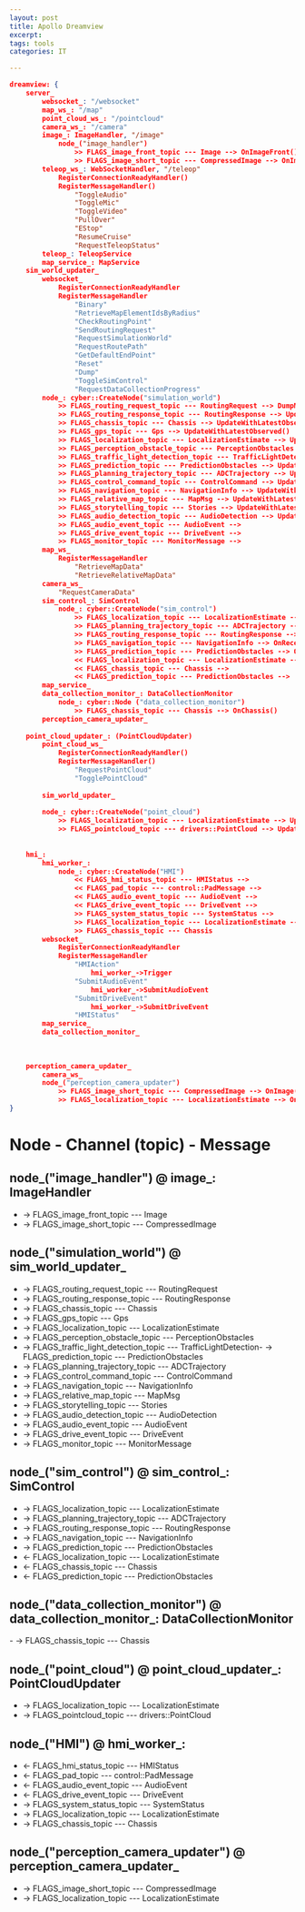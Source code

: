 ```yaml
---
layout: post
title: Apollo Dreamview
excerpt:
tags: tools
categories: IT

---
```


```json
dreamview: {
    server_
        websocket_: "/websocket"
        map_ws_: "/map"
        point_cloud_ws_: "/pointcloud"
        camera_ws_: "/camera"
        image_: ImageHandler, "/image"
            node_("image_handler")
                >> FLAGS_image_front_topic --- Image --> OnImageFront()
                >> FLAGS_image_short_topic --- CompressedImage --> OnImageShort()
        teleop_ws_: WebSocketHandler, "/teleop"
            RegisterConnectionReadyHandler()
            RegisterMessageHandler()
                "ToggleAudio"
                "ToggleMic"
                "ToggleVideo"
                "PullOver"
                "EStop"
                "ResumeCruise"
                "RequestTeleopStatus"
        teleop_: TeleopService
        map_service_: MapService
    sim_world_updater_
        websocket_
            RegisterConnectionReadyHandler
            RegisterMessageHandler
                "Binary"
                "RetrieveMapElementIdsByRadius"
                "CheckRoutingPoint"
                "SendRoutingRequest"
                "RequestSimulationWorld"
                "RequestRoutePath"
                "GetDefaultEndPoint"
                "Reset"
                "Dump"
                "ToggleSimControl"
                "RequestDataCollectionProgress"
        node_: cyber::CreateNode("simulation_world")
            >> FLAGS_routing_request_topic --- RoutingRequest --> DumpMessageFromReader()
            >> FLAGS_routing_response_topic --- RoutingResponse --> UpdateWithLatestObserved(), DumpMessageFromReader()
            >> FLAGS_chassis_topic --- Chassis --> UpdateWithLatestObserved(), UpdateLatency(), DumpMessageFromReader()
            >> FLAGS_gps_topic --- Gps --> UpdateWithLatestObserved()
            >> FLAGS_localization_topic --- LocalizationEstimate --> UpdateWithLatestObserved(), UpdateLatency(), DumpMessageFromReader()
            >> FLAGS_perception_obstacle_topic --- PerceptionObstacles --> UpdateWithLatestObserved(), UpdateLatency(), DumpMessageFromReader()
            >> FLAGS_traffic_light_detection_topic --- TrafficLightDetection --> UpdateWithLatestObserved(), DumpMessageFromReader()
            >> FLAGS_prediction_topic --- PredictionObstacles --> UpdateWithLatestObserved(), UpdateLatency(), DumpMessageFromReader()
            >> FLAGS_planning_trajectory_topic --- ADCTrajectory --> UpdateWithLatestObserved(), UpdateLatency(), DumpMessageFromReader()
            >> FLAGS_control_command_topic --- ControlCommand --> UpdateWithLatestObserved(), UpdateLatency(), DumpMessageFromReader()
            >> FLAGS_navigation_topic --- NavigationInfo --> UpdateWithLatestObserved(), DumpMessageFromReader()
            >> FLAGS_relative_map_topic --- MapMsg --> UpdateWithLatestObserved(), DumpMessageFromReader()
            >> FLAGS_storytelling_topic --- Stories --> UpdateWithLatestObserved()
            >> FLAGS_audio_detection_topic --- AudioDetection --> UpdateWithLatestObserved()
            >> FLAGS_audio_event_topic --- AudioEvent -->
            >> FLAGS_drive_event_topic --- DriveEvent --> 
            >> FLAGS_monitor_topic --- MonitorMessage -->
        map_ws_
            RegisterMessageHandler
                "RetrieveMapData"
                "RetrieveRelativeMapData"
        camera_ws_
            "RequestCameraData"
        sim_control_: SimControl
            node_: cyber::CreateNode("sim_control")
                >> FLAGS_localization_topic --- LocalizationEstimate -->
                >> FLAGS_planning_trajectory_topic --- ADCTrajectory --> OnPlanning()
                >> FLAGS_routing_response_topic --- RoutingResponse --> OnRoutingResponse()
                >> FLAGS_navigation_topic --- NavigationInfo --> OnReceiveNavigationInfo()
                >> FLAGS_prediction_topic --- PredictionObstacles --> OnPredictionObstacles()
                << FLAGS_localization_topic --- LocalizationEstimate --> 
                << FLAGS_chassis_topic --- Chassis --> 
                << FLAGS_prediction_topic --- PredictionObstacles --> 
        map_service_
        data_collection_monitor_: DataCollectionMonitor
            node_: cyber::Node ("data_collection_monitor")
                >> FLAGS_chassis_topic --- Chassis --> OnChassis()
        perception_camera_updater_
        
    point_cloud_updater_: (PointCloudUpdater)
        point_cloud_ws_
            RegisterConnectionReadyHandler()
            RegisterMessageHandler()
                "RequestPointCloud"
                "TogglePointCloud"
                
        sim_world_updater_
        
        node_: cyber::CreateNode("point_cloud")
            >> FLAGS_localization_topic --- LocalizationEstimate --> UpdateLocalizationTime()
            >> FLAGS_pointcloud_topic --- drivers::PointCloud --> UpdatePointCloud()
        
        
    hmi_:
        hmi_worker_:
            node_: cyber::CreateNode("HMI")
                << FLAGS_hmi_status_topic --- HMIStatus --> 
                << FLAGS_pad_topic --- control::PadMessage -->
                << FLAGS_audio_event_topic --- AudioEvent --> 
                << FLAGS_drive_event_topic --- DriveEvent -->
                >> FLAGS_system_status_topic --- SystemStatus --> 
                >> FLAGS_localization_topic --- LocalizationEstimate -->
                >> FLAGS_chassis_topic --- Chassis
        websocket_
            RegisterConnectionReadyHandler
            RegisterMessageHandler
                "HMIAction"
                    hmi_worker_->Trigger
                "SubmitAudioEvent"
                    hmi_worker_->SubmitAudioEvent
                "SubmitDriveEvent"
                    hmi_worker_->SubmitDriveEvent
                "HMIStatus"
        map_service_
        data_collection_monitor_
        
            
        
    perception_camera_updater_
        camera_ws_
        node_("perception_camera_updater")
            >> FLAGS_image_short_topic --- CompressedImage --> OnImage()
            >> FLAGS_localization_topic --- LocalizationEstimate --> OnLocalization()
}
```

# Node - Channel (topic) - Message

## node_("image_handler") @ image_: ImageHandler
- -> FLAGS_image_front_topic --- Image
- -> FLAGS_image_short_topic --- CompressedImage

## node_("simulation_world") @ sim_world_updater_
- -> FLAGS_routing_request_topic --- RoutingRequest
- -> FLAGS_routing_response_topic --- RoutingResponse
- -> FLAGS_chassis_topic --- Chassis
- -> FLAGS_gps_topic --- Gps
- -> FLAGS_localization_topic --- LocalizationEstimate
- -> FLAGS_perception_obstacle_topic --- PerceptionObstacles
- -> FLAGS_traffic_light_detection_topic --- TrafficLightDetection
​- -> FLAGS_prediction_topic --- PredictionObstacles
- -> FLAGS_planning_trajectory_topic --- ADCTrajectory
- -> FLAGS_control_command_topic --- ControlCommand
- -> FLAGS_navigation_topic --- NavigationInfo
- -> FLAGS_relative_map_topic --- MapMsg
- -> FLAGS_storytelling_topic --- Stories
- -> FLAGS_audio_detection_topic --- AudioDetection
- -> FLAGS_audio_event_topic --- AudioEvent
- -> FLAGS_drive_event_topic --- DriveEvent
- -> FLAGS_monitor_topic --- MonitorMessage

## node_("sim_control") @ sim_control_: SimControl
- -> FLAGS_localization_topic --- LocalizationEstimate
- -> FLAGS_planning_trajectory_topic --- ADCTrajectory
- -> FLAGS_routing_response_topic --- RoutingResponse
- -> FLAGS_navigation_topic --- NavigationInfo
- -> FLAGS_prediction_topic --- PredictionObstacles
- <- FLAGS_localization_topic --- LocalizationEstimate
- <- FLAGS_chassis_topic --- Chassis
- <- FLAGS_prediction_topic --- PredictionObstacles

## node_("data_collection_monitor") @ data_collection_monitor_: DataCollectionMonitor
​- -> FLAGS_chassis_topic --- Chassis

## node_("point_cloud") @ point_cloud_updater_: PointCloudUpdater
- -> FLAGS_localization_topic --- LocalizationEstimate
- -> FLAGS_pointcloud_topic --- drivers::PointCloud

## node_("HMI") @ hmi_worker_:
- <- FLAGS_hmi_status_topic --- HMIStatus
- <- FLAGS_pad_topic --- control::PadMessage
- <- FLAGS_audio_event_topic --- AudioEvent
- <- FLAGS_drive_event_topic --- DriveEvent
- -> FLAGS_system_status_topic --- SystemStatus
- -> FLAGS_localization_topic --- LocalizationEstimate
- -> FLAGS_chassis_topic --- Chassis

## node_("perception_camera_updater") @ perception_camera_updater_
- -> FLAGS_image_short_topic --- CompressedImage
- -> FLAGS_localization_topic --- LocalizationEstimate
